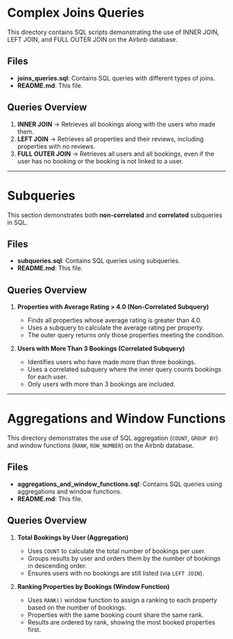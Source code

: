 # Complex Joins Queries

This directory contains SQL scripts demonstrating the use of INNER JOIN, LEFT JOIN, and FULL OUTER JOIN on the Airbnb database.

## Files
- **joins_queries.sql**: Contains SQL queries with different types of joins.
- **README.md**: This file.

## Queries Overview
1. **INNER JOIN** → Retrieves all bookings along with the users who made them.
2. **LEFT JOIN** → Retrieves all properties and their reviews, including properties with no reviews.
3. **FULL OUTER JOIN** → Retrieves all users and all bookings, even if the user has no booking or the booking is not linked to a user.

---

# Subqueries

This section demonstrates both **non-correlated** and **correlated** subqueries in SQL.

## Files
- **subqueries.sql**: Contains SQL queries using subqueries.
- **README.md**: This file.

## Queries Overview
1. **Properties with Average Rating > 4.0 (Non-Correlated Subquery)**  
   - Finds all properties whose average rating is greater than 4.0.  
   - Uses a subquery to calculate the average rating per property.  
   - The outer query returns only those properties meeting the condition.

2. **Users with More Than 3 Bookings (Correlated Subquery)**  
   - Identifies users who have made more than three bookings.  
   - Uses a correlated subquery where the inner query counts bookings for each user.  
   - Only users with more than 3 bookings are included.

---

# Aggregations and Window Functions

This directory demonstrates the use of SQL aggregation (`COUNT`, `GROUP BY`) and window functions (`RANK`, `ROW_NUMBER`) on the Airbnb database.

## Files
- **aggregations_and_window_functions.sql**: Contains SQL queries using aggregations and window functions.
- **README.md**: This file.

## Queries Overview
1. **Total Bookings by User (Aggregation)**  
   - Uses `COUNT` to calculate the total number of bookings per user.  
   - Groups results by user and orders them by the number of bookings in descending order.  
   - Ensures users with no bookings are still listed (via `LEFT JOIN`).

2. **Ranking Properties by Bookings (Window Function)**  
   - Uses `RANK()` window function to assign a ranking to each property based on the number of bookings.  
   - Properties with the same booking count share the same rank.  
   - Results are ordered by rank, showing the most booked properties first.
